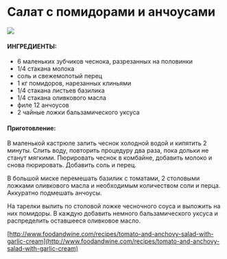 ﻿---
image: https://s-media-cache-ak0.pinimg.com/564x/4f/28/d3/4f28d3f2b45ff75b7e43fa4a8f5d3752.jpg
---
# Салат с помидорами и анчоусами

![](https://s-media-cache-ak0.pinimg.com/564x/4f/28/d3/4f28d3f2b45ff75b7e43fa4a8f5d3752.jpg)

#### ИНГРЕДИЕНТЫ:

* 6 маленьких зубчиков чеснока, разрезанных на половинки
* 1/4 стакана молока
* соль и свежемолотый перец
* 1 кг помидоров, нарезанных клиньями
* 1/4 стакана листьев базилика
* 1/4 стакана оливкового масла
* филе 12 анчоусов
* 2 чайные ложки бальзамического уксуса

#### Приготовление:

В маленькой кастрюле залить чеснок холодной водой и кипятить 2 минуты. Слить воду, повторить процедуру два раза, пока дольки не станут мягкими. Пюрировать чеснок в комбайне, добавить молоко и снова пюрировать. Добавить соль и перец.

В большой миске перемешать базилик с томатами, 2 столовыми ложками оливкового масла и необходимым количеством соли и перца. Аккуратно подмешать анчоусы.

На тарелки вылить по столовой ложке чесночного соуса и выложить на них помидоры. В каждую добавить немного бальзамического уксуса и распределить оставшееся оливковое масло.

[http://www.foodandwine.com/recipes/tomato-and-anchovy-salad-with-garlic-cream](http://www.foodandwine.com/recipes/tomato-and-anchovy-salad-with-garlic-cream)

